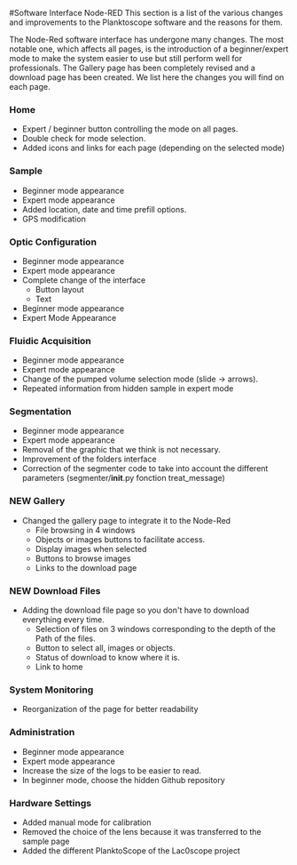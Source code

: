 #Software Interface Node-RED
This section is a list of the various changes and improvements to the Planktoscope software and the reasons for them.

The Node-Red software interface has undergone many changes. The most notable one, which affects all pages, is the introduction of a beginner/expert mode to make the system easier to use but still perform well for professionals. The Gallery page has been completely revised and a download page has been created. We list here the changes you will find on each page.

### Home

- Expert / beginner button controlling the mode on all pages.
- Double check for mode selection.
- Added icons and links for each page (depending on the selected mode)

### Sample

- Beginner mode appearance 
- Expert mode appearance
- Added location, date and time prefill options.
- GPS modification

### Optic Configuration

- Beginner mode appearance 
- Expert mode appearance
- Complete change of the interface
  - Button layout
  - Text
- Beginner mode appearance 
- Expert Mode Appearance

### Fluidic Acquisition 

- Beginner mode appearance 
- Expert mode appearance
- Change of the pumped volume selection mode (slide -> arrows).
- Repeated information from hidden sample in expert mode

### Segmentation

- Beginner mode appearance 
- Expert mode appearance
- Removal of the graphic that we think is not necessary.
- Improvement of the folders interface
- Correction of the segmenter code to take into account the different parameters (segmenter/__init__.py fonction treat_message)

### NEW Gallery

- Changed the gallery page to integrate it to the Node-Red
    - File browsing in 4 windows
    - Objects or images buttons to facilitate access.
    - Display images when selected
    - Buttons to browse images
    - Links to the download page

### **NEW** Download Files

- Adding the download file page so you don't have to download everything every time.
    - Selection of files on 3 windows corresponding to the depth of the Path of the files.
    - Button to select all, images or objects.
    - Status of download to know where it is.
    - Link to home

### System Monitoring

- Reorganization of the page for better readability

### Administration

- Beginner mode appearance 
- Expert mode appearance
- Increase the size of the logs to be easier to read.
- In beginner mode, choose the hidden Github repository

### Hardware Settings

- Added manual mode for calibration
- Removed the choice of the lens because it was transferred to the sample page
- Added the different PlanktoScope of the Lac0scope project
